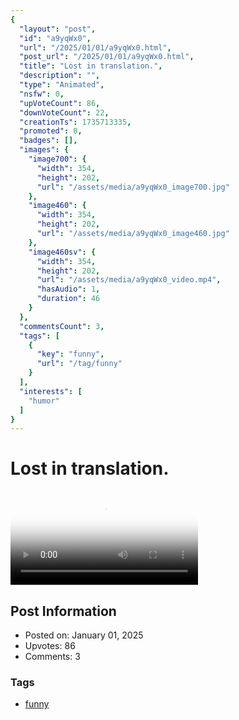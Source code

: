 ```yaml
---
{
  "layout": "post",
  "id": "a9yqWx0",
  "url": "/2025/01/01/a9yqWx0.html",
  "post_url": "/2025/01/01/a9yqWx0.html",
  "title": "Lost in translation.",
  "description": "",
  "type": "Animated",
  "nsfw": 0,
  "upVoteCount": 86,
  "downVoteCount": 22,
  "creationTs": 1735713335,
  "promoted": 0,
  "badges": [],
  "images": {
    "image700": {
      "width": 354,
      "height": 202,
      "url": "/assets/media/a9yqWx0_image700.jpg"
    },
    "image460": {
      "width": 354,
      "height": 202,
      "url": "/assets/media/a9yqWx0_image460.jpg"
    },
    "image460sv": {
      "width": 354,
      "height": 202,
      "url": "/assets/media/a9yqWx0_video.mp4",
      "hasAudio": 1,
      "duration": 46
    }
  },
  "commentsCount": 3,
  "tags": [
    {
      "key": "funny",
      "url": "/tag/funny"
    }
  ],
  "interests": [
    "humor"
  ]
}
---
```


# Lost in translation.

<video controls playsinline loop poster="/assets/media/a9yqWx0_image460.jpg">
  <source src="/assets/media/a9yqWx0_video.mp4" type="video/mp4">
  Your browser does not support the video tag.
</video>

## Post Information

- Posted on: January 01, 2025
- Upvotes: 86
- Comments: 3

### Tags

- [funny](/tag/funny)
